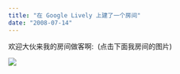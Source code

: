 ```yaml
---
title: "在 Google Lively 上建了一个房间"
date: "2008-07-14"
---
```


欢迎大伙来我的房间做客啊:  (点击下面我房间的图片)

[![](http://byfiles.storage.msn.com/y1pJFYPcr41lwFC3MN-Mm9IKJudgGlqUrHlIpaw88fnZyoK30RyIGBk8OlDP_af8GAh?PARTNER=WRITER)](http://www.lively.com/dr?rid=5435005350657804050)

